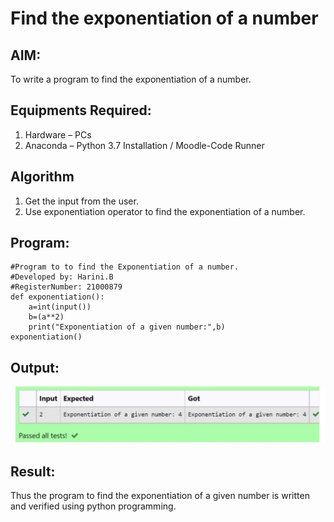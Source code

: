 # Find the exponentiation of a number

## AIM:
To write a program to find the exponentiation of a number.

## Equipments Required:
1. Hardware – PCs
2. Anaconda – Python 3.7 Installation / Moodle-Code Runner

## Algorithm
1. Get the input from the user.
2. Use exponentiation operator to find the exponentiation of a number.

## Program:
```
#Program to to find the Exponentiation of a number.
#Developed by: Harini.B
#RegisterNumber: 21000879
def exponentiation():
    a=int(input())
    b=(a**2)
    print("Exponentiation of a given number:",b)
exponentiation()
```

## Output:
![exponentiation](./exponen.jpg)


## Result:
Thus the program to find the exponentiation of a given number is written and verified using python programming.
